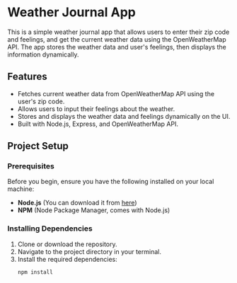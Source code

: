 # Weather Journal App

This is a simple weather journal app that allows users to enter their zip code and feelings, and get the current weather data using the OpenWeatherMap API. The app stores the weather data and user's feelings, then displays the information dynamically.

## Features

- Fetches current weather data from OpenWeatherMap API using the user's zip code.
- Allows users to input their feelings about the weather.
- Stores and displays the weather data and feelings dynamically on the UI.
- Built with Node.js, Express, and OpenWeatherMap API.

## Project Setup

### Prerequisites

Before you begin, ensure you have the following installed on your local machine:

- **Node.js** (You can download it from [here](https://nodejs.org/))
- **NPM** (Node Package Manager, comes with Node.js)

### Installing Dependencies

1. Clone or download the repository.
2. Navigate to the project directory in your terminal.
3. Install the required dependencies:
   ```bash
   npm install
